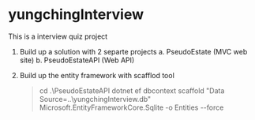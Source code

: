 # yungchingInterview
This is a interview quiz project

1. Build up a solution with 2 separte projects
   a. PseudoEstate (MVC web site)
   b. PseudoEstateAPI (Web API)
   
2. Build up the entity framework with scafflod tool
   > cd .\PseudoEstateAPI
   > dotnet ef dbcontext scaffold "Data Source=..\yungchingInterview.db" Microsoft.EntityFrameworkCore.Sqlite -o Entities --force